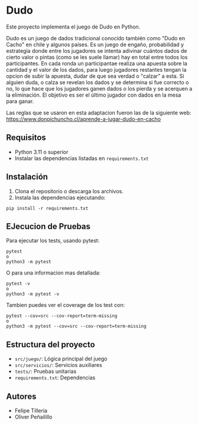 # Dudo

Este proyecto implementa el juego de Dudo en Python.

Dudo es un juego de dados tradicional conocido también como "Dudo en Cacho" en chile y algunos países. Es un juego de engaño, probabilidad y estrategia donde entre los jugadores se intenta adivinar cuántos dados de cierto valor o pintas (como se les suele llamar) hay en total entre todos los participantes. En cada ronda un participantae realiza una apuesta sobre la cantidad y el valor de los dados, para luego jugadores restantes tengan la opcion de subir la apuesta, dudar de que sea verdad o "calzar" a esta. Si alguien duda, o calza se revelan los dados y se determina si fue correcto o no, lo que hace que los jugadores ganen dados o los pierda y se acerquen a la eliminación. El objetivo es ser el último jugador con dados en la mesa para ganar.

Las reglas que se usaron en esta adaptacion fueron las de la siguiente web: https://www.donpichuncho.cl/aprende-a-jugar-dudo-en-cacho

## Requisitos

- Python 3.11 o superior
- Instalar las dependencias listadas en `requirements.txt`

## Instalación

1. Clona el repositorio o descarga los archivos.
2. Instala las dependencias ejecutando:

```
pip install -r requirements.txt
```

## EJecucion de Pruebas

Para ejecutar los tests, usando pytest:

```
pytest
o
python3 -m pytest
```

O para una informacion mas detallada:

```
pytest -v
o
python3 -m pytest -v
```

Tambien puedes ver el coverage de los test con:

```
pytest --cov=src --cov-report=term-missing 
o
python3 -m pytest --cov=src --cov-report=term-missing
```

## Estructura del proyecto

- `src/juego/`: Lógica principal del juego
- `src/servicios/`: Servicios auxiliares
- `tests/`: Pruebas unitarias
- `requirements.txt`: Dependencias

## Autores

- Felipe Tilleria
- Oliver Peñailillo
